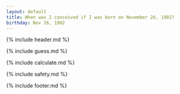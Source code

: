 ```yaml
---
layout: default
title: When was I conceived if I was born on November 26, 1902?
birthday: Nov 26, 1902
---
```


{% include header.md %}

{% include guess.md %}

{% include calculate.md %}

{% include safety.md %}

{% include footer.md %}



